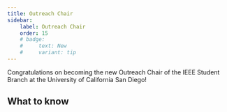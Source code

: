 ```yaml
---
title: Outreach Chair
sidebar:
    label: Outreach Chair
    order: 15
    # badge:
    #     text: New
    #     variant: tip
---
```


Congratulations on becoming the new Outreach Chair of the IEEE Student Branch at the University of California San Diego!

## What to know
